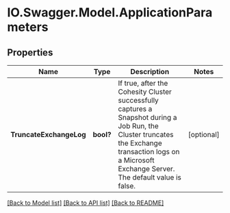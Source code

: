 # IO.Swagger.Model.ApplicationParameters
## Properties

Name | Type | Description | Notes
------------ | ------------- | ------------- | -------------
**TruncateExchangeLog** | **bool?** | If true, after the Cohesity Cluster successfully captures a Snapshot during a Job Run, the Cluster truncates the Exchange transaction logs on a Microsoft Exchange Server. The default value is false. | [optional] 

[[Back to Model list]](../README.md#documentation-for-models) [[Back to API list]](../README.md#documentation-for-api-endpoints) [[Back to README]](../README.md)


